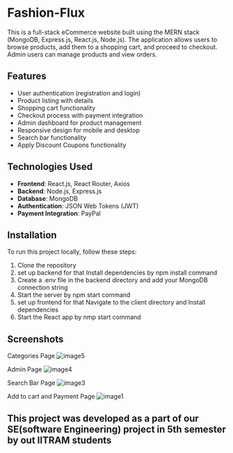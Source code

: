 # Fashion-Flux 
This is a full-stack eCommerce website built using the MERN stack (MongoDB, Express.js, React.js, Node.js).
The application allows users to browse products, add them to a shopping cart, and proceed to checkout. 
Admin users can manage products and view orders.

## Features
- User authentication (registration and login)
- Product listing with details
- Shopping cart functionality
- Checkout process with payment integration
- Admin dashboard for product management
- Responsive design for mobile and desktop
- Search bar functionality
- Apply Discount Coupons functionality 

## Technologies Used
- **Frontend**: React.js, React Router, Axios
- **Backend**: Node.js, Express.js
- **Database**: MongoDB
- **Authentication**: JSON Web Tokens (JWT)
- **Payment Integration**: PayPal

## Installation 
To run this project locally, follow these steps:

1. Clone the repository
2. set up backend for that Install dependencies  by npm install command
4. Create a .env file in the backend directory and add your MongoDB connection string
5. Start the server  by npm start command
6. set up frontend for that Navigate to the client directory and Install dependencies
7. Start the React app by nmp start command

## Screenshots
Categories Page
![image5](https://github.com/user-attachments/assets/399bb61b-2fbf-44ee-9981-a35d7142dac6)

Admin Page
![image4](https://github.com/user-attachments/assets/06117b6d-b72a-4714-bf28-a2f4ca20179c)

Search Bar Page
![image3](https://github.com/user-attachments/assets/63179fa8-c680-42bb-bbc6-acd76ba48b72)

 Add to cart and Payment Page
![image1](https://github.com/user-attachments/assets/64f6a9a1-31bf-4bff-931d-adfc771db72d)



## This project was developed as a part of our SE(software Engineering) project in 5th semester by out IITRAM students




